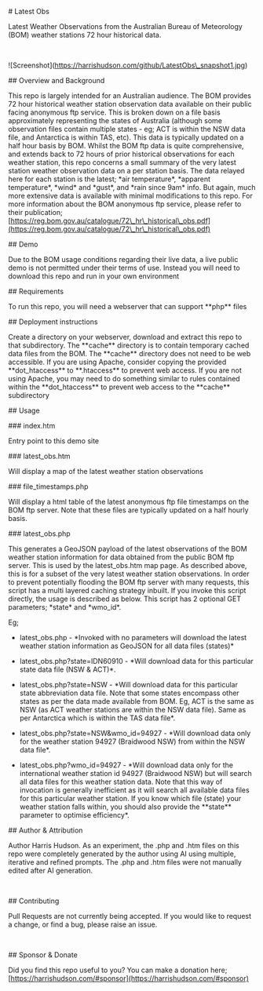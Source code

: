 \# Latest Obs



Latest Weather Observations from the Australian Bureau of Meteorology (BOM) weather stations 72 hour historical data.

&nbsp; 

!\[Screenshot](https://harrishudson.com/github/LatestObs\_snapshot1.jpg)



\## Overview and Background

This repo is largely intended for an Australian audience. The BOM provides 72 hour historical weather station observation data available on their public facing anonymous ftp service.  This is broken down on a file basis approximately representing the states of Australia (although some observation files contain multiple states - eg; ACT is within the NSW data file, and Antarctica is within TAS, etc).  This data is typically updated on a half hour basis by BOM.  Whilst the BOM ftp data is quite comprehensive, and extends back to 72 hours of prior historical observations for each weather station, this repo concerns a small summary of the very latest station weather observation data on a per station basis.  The data relayed here for each station is the latest; \*air temperature\*, \*apparent temperature\*, \*wind\* and \*gust\*, and \*rain since 9am\* info.  But again, much more extensive data is available with minimal modifications to this repo.  For more information about the BOM anonymous ftp service, please refer to their publication; \[https://reg.bom.gov.au/catalogue/72\_hr\_historical\_obs.pdf](https://reg.bom.gov.au/catalogue/72\_hr\_historical\_obs.pdf)



\## Demo



Due to the BOM usage conditions regarding their live data, a live public demo is not permitted under their terms of use.  Instead you will need to download this repo and run in your own environment



\## Requirements



To run this repo, you will need a webserver that can support \*\*php\*\* files



\## Deployment instructions



Create a directory on your webserver, download and extract this repo to that subdirectory.  The \*\*cache\*\* directory is to contain temporary cached data files from the BOM.  The \*\*cache\*\* directory does not need to be web accessible.  If you are using Apache, consider copying the provided \*\*dot\_htaccess\*\* to \*\*.htaccess\*\* to prevent web access.  If you are not using Apache, you may need to do something similar to rules contained within the \*\*dot\_htaccess\*\* to prevent web access to the \*\*cache\*\* subdirectory



\## Usage



\### index.htm



Entry point to this demo site



\### latest\_obs.htm



Will display a map of the latest weather station observations



\### file\_timestamps.php



Will display a html table of the latest anonymous ftp file timestamps on the BOM ftp server.  Note that these files are typically updated on a half hourly basis.



\### latest\_obs.php



This generates a GeoJSON payload of the latest observations of the BOM weather station information for data obtained from the public BOM ftp server.  This is used by the latest\_obs.htm map page.  As described above, this is for a subset of the very latest weather station observations. In order to prevent potentially flooding the BOM ftp server with many requests, this script has a multi layered caching strategy inbuilt.  If you invoke this script directly, the usage is described as below.  This script has 2 optional GET parameters; \*state\* and \*wmo\_id\*.



Eg;



* latest\_obs.php - \*Invoked with no parameters will download the latest weather station information as GeoJSON for all data files (states)\*



* latest\_obs.php?state=IDN60910 - \*Will download data for this particular state data file (NSW \& ACT)\*.



* latest\_obs.php?state=NSW - \*Will download data for this particular state abbreviation data file.  Note that some states encompass other states as per the data made available from BOM.  Eg, ACT is the same as NSW (as ACT weather stations are within the NSW data file).  Same as per Antarctica which is within the TAS data file\*.



* latest\_obs.php?state=NSW\&wmo\_id=94927 - \*Will download data only for the weather station 94927 (Braidwood NSW) from within the NSW data file\*.



* latest\_obs.php?wmo\_id=94927 - \*Will download data only for the international weather station id 94927 (Braidwood NSW) but will search all data files for this weather station data.  Note that this way of invocation is generally inefficient as it will search all available data files for this particular weather station.  If you know which file (state) your weather station falls within, you should also provide the \*\*state\*\* parameter to optimise efficiency\*.



\## Author \& Attribution

Author Harris Hudson.  As an experiment, the .php and .htm files on this repo were completely generated by the author using AI using multiple, iterative and refined prompts.  The .php and .htm files were not manually edited after AI generation.  

&nbsp;

\## Contributing

Pull Requests are not currently being accepted.  If you would like to request a change, or find a bug, please raise an issue.  

&nbsp;

\## Sponsor \& Donate

Did you find this repo useful to you?  You can make a donation here; \[https://harrishudson.com/#sponsor](https://harrishudson.com/#sponsor)

